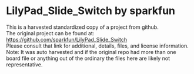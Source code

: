 
# LilyPad_Slide_Switch by sparkfun  
This is a harvested standardized copy of a project from github.  
The original project can be found at:  
https://github.com/sparkfun/LilyPad_Slide_Switch  
Please consult that link for additional, details, files, and license information.  
Note: It was auto harvested and if the original repo had more than one board file or anything out of the ordinary the files here are likely not representative.  
    